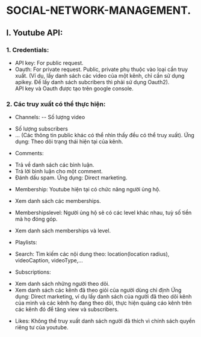 # SOCIAL-NETWORK-MANAGEMENT.
## I.	Youtube API:
### 1.	Credentials:
-	API key: For public request. 
-	Oauth: For private request. 
Public, private phụ thuộc vào loại cần truy xuất. (Ví dụ, lấy danh sách các video của một kênh, chỉ cần sử dụng apikey. Để lấy danh sách subcribers thì phải sử dụng Oauth2).  
API key và Oauth được tạo trên google console.  
### 2.	Các truy xuất có thể thực hiện:  
-	Channels:
-- Số lượng video
+ Số lượng subscribers
+ … (Các thông tin public khác có thể nhìn thấy đều có thể truy xuất).
Ứng dụng: Theo dõi trạng thái hiện tại của kênh.

-	Comments: 
+ Trả về danh sách các bình luận.
+ Trả lời bình luận cho một comment.
+ Đánh dấu spam.
Ứng dụng: Direct marketing.

-	Membership:
Youtube hiện tại có chức năng người ủng hộ.
+ Xem danh sách các memberships.

-	Membershipslevel:
Người ủng hộ sẽ có các level khác nhau, tuỳ số tiền mà họ đóng góp.
+ Xem danh sách memberships và level.

-	Playlists:

-	Search:
Tìm kiếm các nội dung theo: location(location radius), videoCaption,  videoType,…

-	Subscriptions:
+ Xem danh sách những người theo dõi.
+ Xem danh sách các kênh đã theo giỏi của người dùng chỉ định
Ứng dụng: Direct marketing, ví dụ lấy danh sách của người đã theo dõi kênh của mình và các kênh họ đang theo dõi, thực hiện quảng cáo kênh trên các kênh đó để tăng view và subscribers.

-	Likes: Không thể truy xuất danh sách người đã thích vì chính sách quyền riêng tư của youtube.




